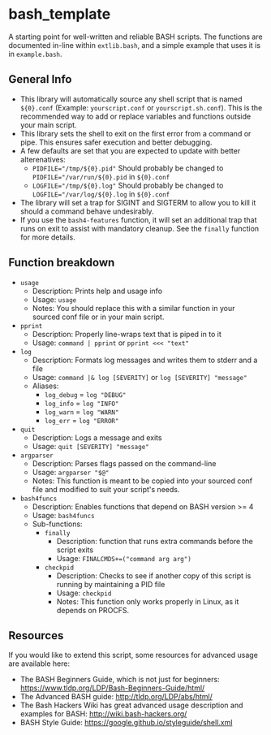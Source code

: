 # bash_template

A starting point for well-written and reliable BASH scripts. The functions are documented in-line within `extlib.bash`, and a simple example that uses it is in `example.bash`.

## General Info

- This library will automatically source any shell script that is named `${0}.conf` (Example: `yourscript.conf` or `yourscript.sh.conf`). This is the recommended way to add or replace variables and functions outside your main script.
- This library sets the shell to exit on the first error from a command or pipe. This ensures safer execution and better debugging.
- A few defaults are set that you are expected to update with better alterenatives:
  - `PIDFILE="/tmp/${0}.pid"` Should probably be changed to `PIDFILE="/var/run/${0}.pid` in `${0}.conf`
  - `LOGFILE="/tmp/${0}.log"` Should probably be changed to `LOGFILE="/var/log/${0}.log` in `${0}.conf`
- The library will set a trap for SIGINT and SIGTERM to allow you to kill it should a command behave undesirably.
- If you use the `bash4-features` function, it will set an additional trap that runs on exit to assist with mandatory cleanup. See the `finally` function for more details.

## Function breakdown

- `usage`
  - Description: Prints help and usage info
  - Usage: `usage`
  - Notes: You should replace this with a similar function in your sourced conf file or in your main script.
- `pprint`
  - Description: Properly line-wraps text that is piped in to it
  - Usage: `command | pprint` or `pprint <<< "text"`
- `log`
  - Description: Formats log messages and writes them to stderr and a file
  - Usage: `command |& log [SEVERITY]` or `log [SEVERITY] "message"`
  - Aliases:
    - `log_debug` = `log "DEBUG"`
    - `log_info` = `log "INFO"`
    - `log_warn` = `log "WARN"`
    - `log_err` = `log "ERROR"`
- `quit`
  - Description: Logs a message and exits
  - Usage: `quit [SEVERITY] "message"`
- `argparser`
  - Description: Parses flags passed on the command-line
  - Usage: `argparser "$@"`
  - Notes: This function is meant to be copied into your sourced conf file and modified to suit your script's needs.
- `bash4funcs`
  - Description: Enables functions that depend on BASH version >= 4
  - Usage: `bash4funcs`
  - Sub-functions:
    - `finally`
      - Description: function that runs extra commands before the script exits
      - Usage: `FINALCMDS+=("command arg arg")`
    - `checkpid`
      - Description: Checks to see if another copy of this script is running by maintaining a PID file
      - Usage: `checkpid`
      - Notes: This function only works properly in Linux, as it depends on PROCFS.

## Resources

If you would like to extend this script, some resources for advanced usage are available here:

- The BASH Beginners Guide, which is not just for beginners: https://www.tldp.org/LDP/Bash-Beginners-Guide/html/
- The Advanced BASH guide: http://tldp.org/LDP/abs/html/
- The Bash Hackers Wiki has great advanced usage description and examples for BASH: http://wiki.bash-hackers.org/
- BASH Style Guide: https://google.github.io/styleguide/shell.xml
